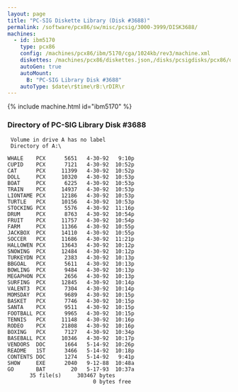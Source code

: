```yaml
---
layout: page
title: "PC-SIG Diskette Library (Disk #3688)"
permalink: /software/pcx86/sw/misc/pcsig/3000-3999/DISK3688/
machines:
  - id: ibm5170
    type: pcx86
    config: /machines/pcx86/ibm/5170/cga/1024kb/rev3/machine.xml
    diskettes: /machines/pcx86/diskettes.json,/disks/pcsigdisks/pcx86/diskettes.json
    autoGen: true
    autoMount:
      B: "PC-SIG Library Disk #3688"
    autoType: $date\r$time\rB:\rDIR\r
---
```


{% include machine.html id="ibm5170" %}

### Directory of PC-SIG Library Disk #3688

     Volume in drive A has no label
     Directory of A:\

    WHALE    PCX      5651   4-30-92   9:10p
    CUPID    PCX      7121   4-30-92  10:52p
    CAT      PCX     11399   4-30-92  10:52p
    DOLL     PCX     10320   4-30-92  10:53p
    BOAT     PCX      6225   4-30-92  10:53p
    TRAIN    PCX     14937   4-30-92  10:53p
    LIONTAME PCX     12186   4-30-92  10:53p
    TURTLE   PCX     10156   4-30-92  10:53p
    STOCKING PCX      5576   4-30-92  11:16p
    DRUM     PCX      8763   4-30-92  10:54p
    FRUIT    PCX     11757   4-30-92  10:54p
    FARM     PCX     11366   4-30-92  10:55p
    JACKBOX  PCX     14110   4-30-92  10:55p
    SOCCER   PCX     11686   4-30-92  11:21p
    HALLOWEN PCX     13643   4-30-92  10:12p
    SNOWING  PCX     12484   4-30-92  10:12p
    TURKEYDN PCX      2383   4-30-92  10:13p
    BBGOAL   PCX      5611   4-30-92  10:13p
    BOWLING  PCX      9484   4-30-92  10:13p
    MEGAPHON PCX      2656   4-30-92  10:13p
    SURFING  PCX     12845   4-30-92  10:14p
    VALENT3  PCX      7304   4-30-92  10:14p
    MOMSDAY  PCX      9689   4-30-92  10:15p
    BASKET   PCX      7746   4-30-92  10:15p
    SANTA    PCX      9511   4-30-92  10:15p
    FOOTBALL PCX      9965   4-30-92  10:15p
    TENNIS   PCX     11148   4-30-92  10:16p
    RODEO    PCX     21808   4-30-92  10:16p
    BOXING   PCX      7127   4-30-92  10:34p
    BASEBALL PCX     10346   4-30-92  10:17p
    VENDORS  DOC      1664   5-14-92  10:26p
    README   1ST      3466   5-14-92  10:18p
    CONTENTS DOC      1274   5-14-92   9:41p
    SHOW     EXE      2040   9-12-88  10:48a
    GO       BAT        20   5-17-93  10:37a
           35 file(s)     303467 bytes
                               0 bytes free
